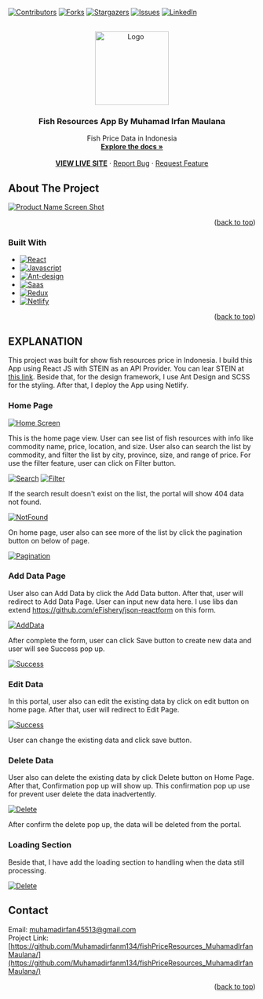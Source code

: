 <!-- Improved compatibility of back to top link: See: https://github.com/othneildrew/Best-README-Template/pull/73 -->
<a name="readme-top"></a>
<!--
*** Thanks for checking out the Best-README-Template. If you have a suggestion
*** that would make this better, please fork the repo and create a pull request
*** or simply open an issue with the tag "enhancement".
*** Don't forget to give the project a star!
*** Thanks again! Now go create something AMAZING! :D
-->



<!-- PROJECT SHIELDS -->
<!--
*** I'm using markdown "reference style" links for readability.
*** Reference links are enclosed in brackets [ ] instead of parentheses ( ).
*** See the bottom of this document for the declaration of the reference variables
*** for contributors-url, forks-url, etc. This is an optional, concise syntax you may use.
*** https://www.markdownguide.org/basic-syntax/#reference-style-links
-->
[![Contributors][contributors-shield]][contributors-url]
[![Forks][forks-shield]][forks-url]
[![Stargazers][stars-shield]][stars-url]
[![Issues][issues-shield]][issues-url]
[![LinkedIn][linkedin-shield]][linkedin-url]



<!-- PROJECT LOGO -->
<br />
<div align="center">
  <a href="https://github.com/Muhamadirfanm134/fishPriceResources_MuhamadIrfanMaulana">
    <img src="/src/assets/icons/logo.png" alt="Logo" width="150" height="150">
  </a>

<h3 align="center">Fish Resources App By Muhamad Irfan Maulana</h3>

  <p align="center">
    Fish Price Data in Indonesia
    <br />
    <a href="https://github.com/Muhamadirfanm134/fishPriceResources_MuhamadIrfanMaulana"><strong>Explore the docs »</strong></a>
    <br />
    <br />
    <a href="https://fish-resources-muhamadirfanmaulana.netlify.app/"><b>VIEW LIVE SITE</b></a>
    ·
    <a href="https://github.com/Muhamadirfanm134/fishPriceResources_MuhamadIrfanMaulana/issues">Report Bug</a>
    ·
    <a href="https://github.com/Muhamadirfanm134/fishPriceResources_MuhamadIrfanMaulana/issues">Request Feature</a>
  </p>
</div>

<!-- ABOUT THE PROJECT -->
## About The Project

[![Product Name Screen Shot][product-screenshot-1]](https://fish-resources-muhamadirfanmaulana.netlify.app/)

<p align="right">(<a href="#readme-top">back to top</a>)</p>


### Built With

* [![React][React.js]][React-url]
* [![Javascript][Javascript]][Javascript-url]
* [![Ant-design][Ant-design]][Ant-design]
* [![Saas][Saas]][Saas-url]
* [![Redux][Redux]][Redux-url]
* [![Netlify][Netlify]][Netlify-url]

<p align="right">(<a href="#readme-top">back to top</a>)</p>



<!-- EXPLANATION -->
## EXPLANATION


This project was built for show fish resources price in Indonesia. I build this App using React JS with STEIN as an API Provider. You can lear STEIN at <a href="https://docs.steinhq.com/introduction">this link</a>. Beside that, for the design framework, I use Ant Design and SCSS for the styling. After that, I deploy the App using Netlify.  

### Home Page

[![Home Screen][product-screenshot-1]](https://fish-resources-muhamadirfanmaulana.netlify.app/)

This is the home page view. User can see list of fish resources with info like commodity name, price, location, and size. User also can search the list by commodity, and filter the list by city, province, size, and range of price. For use the filter feature, user can click on Filter button.

[![Search][product-screenshot-3]](https://fish-resources-muhamadirfanmaulana.netlify.app/)
[![Filter][product-screenshot-4]](https://fish-resources-muhamadirfanmaulana.netlify.app/)

If the search result doesn't exist on the list, the portal will show 404 data not found.

[![NotFound][product-screenshot-5]](https://fish-resources-muhamadirfanmaulana.netlify.app/)

On home page, user also can see more of the list by click the pagination button on below of page.

[![Pagination][product-screenshot-2]](https://fish-resources-muhamadirfanmaulana.netlify.app/)

### Add Data Page

User also can Add Data by click the Add Data button. After that, user will redirect to Add Data Page. User can input new data here. I use libs dan extend https://github.com/eFishery/json-reactform on this form.

[![AddData][product-screenshot-6]](https://fish-resources-muhamadirfanmaulana.netlify.app/add)

After complete the form, user can click Save button to create new data and user will see Success pop up.

[![Success][product-screenshot-7]](https://fish-resources-muhamadirfanmaulana.netlify.app/add)

### Edit Data

In this portal, user also can edit the existing data by click on edit button on home page. After that, user will redirect to Edit Page.

[![Success][product-screenshot-9]](https://fish-resources-muhamadirfanmaulana.netlify.app/edit?id=505a9da0-b15a-471c-aab4-3f013c082158)

User can change the existing data and click save button.

### Delete Data

User also can delete the existing data by click Delete button on Home Page. After that, Confirmation pop up will show up. This confirmation pop up use for prevent user delete the data inadvertently.

[![Delete][product-screenshot-8]](https://fish-resources-muhamadirfanmaulana.netlify.app/)

After confirm the delete pop up, the data will be deleted from the portal.

### Loading Section

Beside that, I have add the loading section to handling when the data still processing.

[![Delete][product-screenshot-10]](https://fish-resources-muhamadirfanmaulana.netlify.app/)


<!-- CONTACT -->
## Contact

Email: muhamadirfan45513@gmail.com<br/>
Project Link: [https://github.com/Muhamadirfanm134/fishPriceResources_MuhamadIrfanMaulana/](https://github.com/Muhamadirfanm134/fishPriceResources_MuhamadIrfanMaulana/)

<p align="right">(<a href="#readme-top">back to top</a>)</p>







<!-- MARKDOWN LINKS & IMAGES -->
<!-- https://www.markdownguide.org/basic-syntax/#reference-style-links -->
[contributors-shield]: https://img.shields.io/github/contributors/Muhamadirfanm134/fishPriceResources_MuhamadIrfanMaulana.svg?style=for-the-badge
[contributors-url]: https://github.com/Muhamadirfanm134/fishPriceResources_MuhamadIrfanMaulana/contributors
[forks-shield]: https://img.shields.io/github/forks/Muhamadirfanm134/fishPriceResources_MuhamadIrfanMaulana.svg?style=for-the-badge
[forks-url]: https://github.com/Muhamadirfanm134/fishPriceResources_MuhamadIrfanMaulana/members
[stars-shield]: https://img.shields.io/github/stars/Muhamadirfanm134/fishPriceResources_MuhamadIrfanMaulana.svg?style=for-the-badge
[stars-url]: https://github.com/Muhamadirfanm134/fishPriceResources_MuhamadIrfanMaulana/stargazers
[issues-shield]: https://img.shields.io/github/issues/Muhamadirfanm134/fishPriceResources_MuhamadIrfanMaulana.svg?style=for-the-badge
[issues-url]: https://github.com/Muhamadirfanm134/fishPriceResources_MuhamadIrfanMaulana/issues
[linkedin-shield]: https://img.shields.io/badge/-LinkedIn-black.svg?style=for-the-badge&logo=linkedin&colorB=555
[linkedin-url]: https://www.linkedin.com/in/muhamadirfanm134/
[product-screenshot-1]: src/assets/images/product-screenshoot-1.png
[product-screenshot-2]: src/assets/images/product-screenshoot-2.png
[product-screenshot-3]: src/assets/images/product-screenshoot-3.png
[product-screenshot-4]: src/assets/images/product-screenshoot-4.png
[product-screenshot-5]: src/assets/images/product-screenshoot-5.png
[product-screenshot-6]: src/assets/images/product-screenshoot-6.png
[product-screenshot-7]: src/assets/images/product-screenshoot-7.png
[product-screenshot-8]: src/assets/images/product-screenshoot-8.png
[product-screenshot-9]: src/assets/images/product-screenshoot-9.png
[product-screenshot-10]: src/assets/images/product-screenshoot-10.png
[Saas]: https://img.shields.io/badge/Sass-CC6699?style=for-the-badge&logo=sass&logoColor=white
[Saas-url]:https://sass-lang.com/
[Redux]:https://img.shields.io/badge/Redux-593D88?style=for-the-badge&logo=redux&logoColor=white
[Redux-url]:https://redux.js.org/
[Netlify]:https://img.shields.io/badge/Netlify-00C7B7?style=for-the-badge&logo=netlify&logoColor=white
[Netlify-url]:https://www.netlify.com/
[Javascript]: https://img.shields.io/badge/JavaScript-F7DF1E?style=for-the-badge&logo=javascript&logoColor=black
[Javascript-url]: https://www.javascript.com/
[React.js]: https://img.shields.io/badge/React-20232A?style=for-the-badge&logo=react&logoColor=61DAFB
[React-url]: https://reactjs.org/
[Graphql]: https://img.shields.io/badge/-ApolloGraphQL-311C87?style=for-the-badge&logo=apollo-graphql
[Graphql-url]: https://www.apollographql.com/
[Ant-design]: https://img.shields.io/badge/-AntDesign-%230170FE?style=for-the-badge&logo=ant-design&logoColor=white
[Ant-design-url]: https://ant.design/

